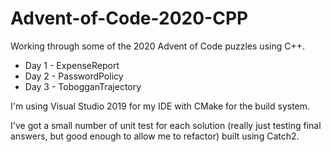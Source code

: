 # Advent-of-Code-2020-CPP

Working through some of the 2020 Advent of Code puzzles using C++.

* Day 1 - ExpenseReport
* Day 2 - PasswordPolicy
* Day 3 - TobogganTrajectory

I'm using Visual Studio 2019 for my IDE with CMake for the build system. 

I've got a small number of unit test for each solution (really just testing final answers, but good enough to allow me to refactor) built using Catch2.
